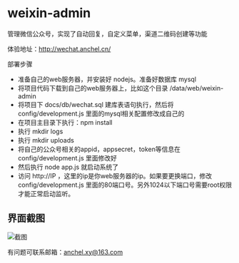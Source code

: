 # weixin-admin

管理微信公众号，实现了自动回复，自定义菜单，渠道二维码创建等功能

体验地址：http://wechat.anchel.cn/

部署步骤

+ 准备自己的web服务器，并安装好 nodejs。准备好数据库 mysql
+ 将项目代码下载到自己的web服务器上，比如这个目录 /data/web/weixin-admin
+ 将项目下 docs/db/wechat.sql 建库表语句执行，然后将 config/development.js 里面的mysql相关配置修改成自己的
+ 在项目主目录下执行：npm install
+ 执行 mkdir logs
+ 执行 mkdir uploads
+ 将自己的公众号相关的appid，appsecret，token等信息在 config/development.js 里面修改好
+ 然后执行 node app.js 就启动系统了
+ 访问 http://IP ，这里的ip是你web服务器的ip。如果要更换端口，修改 config/development.js 里面的80端口号。另外1024以下端口号需要root权限才能正常启动监听。

## 界面截图

![截图](https://github.com/anchel/weixin-admin/blob/master/public/static/style/img/wx-jietu.png)

有问题可联系邮箱：anchel.xy@163.com
